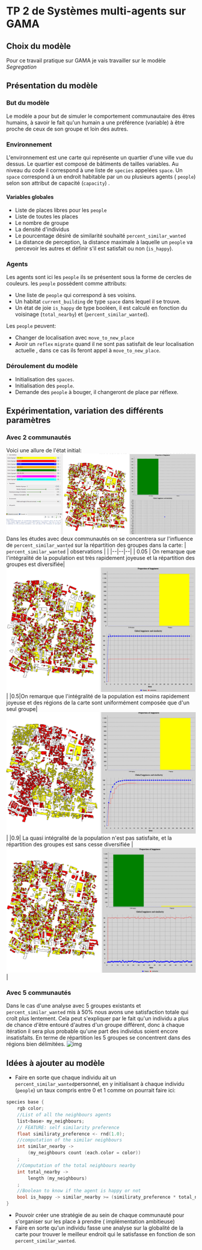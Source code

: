 # TP 2 de Systèmes multi-agents sur GAMA

## Choix du modèle

Pour ce travail pratique sur GAMA je vais travailler sur le modèle *Segregation*

## Présentation du modèle
### But du modèle 
Le modèle a pour but de simuler le comportement communautaire des êtres humains, à savoir le fait qu'un humain a une préférence (variable) à être proche de ceux de son groupe et loin des autres.

### Environnement 


L'environnement est une carte qui représente un quartier d'une ville vue du dessus. Le quartier est composé de bâtiments de tailles variables. Au niveau du code il correspond à une liste de `species` appelées `space`. Un `space` correspond à un endroit habitable par un ou plusieurs agents ( `people`) selon son attribut de capacité (`capacity`) . 
#### Variables globales
* Liste de places libres pour les `people`
* Liste de toutes les places
* Le nombre de groupe
* La densité d'individus
* Le pourcentage désiré de similarité souhaité `percent_similar_wanted`
* La distance de perception, la distance maximale à laquelle un `people` va percevoir les autres et définir s'il est satisfait ou non (`is_happy`).
### Agents

Les agents sont ici les `people` ils se présentent sous la forme de cercles de couleurs.
 les `people` possèdent comme attributs:
* Une liste de `people` qui correspond à ses voisins.
* Un habitat `current_building` de type `space` dans lequel il se trouve.
* Un état de joie `is_happy` de type booléen, il est calculé en fonction du voisinage (`total_nearby`) et  (`percent_similar_wanted`).

Les `people` peuvent:
* Changer de localisation avec `move_to_new_place`
* Avoir un `reflex`  `migrate` quand il ne sont pas satisfait de leur localisation actuelle , dans ce cas ils feront appel à `move_to_new_place`.

### Déroulement du modèle
* Initialisation des `spaces`.
* Initialisation des `people`.
* Demande des `people` à bouger, il changeront de place par réflexe.

## Expérimentation, variation des différents paramètres
### Avec 2 communautés
Voici une allure de l'état initial:
![img](https://github.com/Bast-94/TP-SYMUA/blob/main/TP2/images/initial_state.PNG)
Dans les études avec deux communautés on se concentrera sur l'influence de `percent_similar_wanted` sur la répartition des groupes dans la carte:
| `percent_similar_wanted` | observations | |
|--|--|--|
| 0.05 | On remarque que l'intégralité de la population est très rapidement joyeuse et la répartition des groupes est diversifiée| ![img](https://github.com/Bast-94/TP-SYMUA/blob/main/TP2/images/five.PNG) |
|0.5|On remarque que l'intégralité de la population est moins rapidement joyeuse et des régions de la carte sont uniformément composée que d'un seul groupe|![img](https://github.com/Bast-94/TP-SYMUA/blob/main/TP2/images/fifty_percent.PNG) |
|0.9| La quasi intégralité de la population n'est pas satisfaite, et la répartition des groupes est sans cesse diversifiée  | ![img](https://github.com/Bast-94/TP-SYMUA/blob/main/TP2/images/ninety.PNG)|
### Avec 5 communautés
Dans le cas d'une analyse avec 5 groupes existants et `percent_similar_wanted` mis à 50% nous avons une satisfaction totale qui croît plus lentement. Cela peut s'expliquer par le fait qu'un individu a plus de chance d'être entouré d'autres d'un groupe différent, donc à chaque itération il sera plus probable qu'une part des individus soient encore insatisfaits. En terme de répartition les 5 groupes se concentrent dans des régions bien délimitées.
![img]([./images/fivegroups.PNG](https://github.com/Bast-94/TP-SYMUA/blob/main/TP2/images/fivegroups.PNG))

## Idées à ajouter au modèle

* Faire en sorte que chaque individu ait un `percent_similar_wanted`personnel, en y initialisant à chaque individu (`people`) un taux compris entre $0$ et $1$ comme on pourrait faire ici:
```c
species base {
	rgb color;
	//List of all the neighbours agents
	list<base> my_neighbours;
	// FEATURE: self similarity preference
	float similiraty_preference <- rnd(1.0);
	//computation of the similar neighbours
	int similar_nearby -> 
		(my_neighbours count (each.color = color))
	;
	//Computation of the total neighbours nearby
	int total_nearby -> 
		length (my_neighbours)
	;
	//Boolean to know if the agent is happy or not
	bool is_happy -> similar_nearby >= (similiraty_preference * total_nearby ) ;
}
```
* Pouvoir créer une stratégie de au sein de chaque communauté pour s'organiser sur les place à prendre ( implémentation ambitieuse)
* Faire en sorte qu'un individu fasse une analyse sur la globalité de la carte pour trouver le meilleur endroit qui le satisfasse en fonction de son `percent_similar_wanted`.
